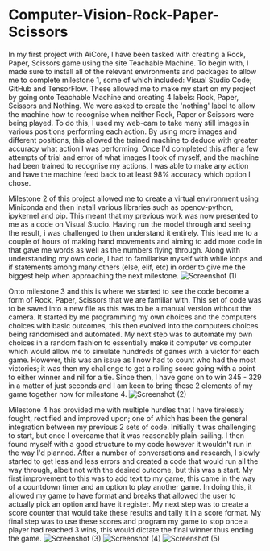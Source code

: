 # Computer-Vision-Rock-Paper-Scissors
In my first project with AiCore, I have been tasked with creating a Rock, Paper, Scissors game using the site Teachable Machine. To begin with, I made sure to install all of the relevant environments and packages to allow me to complete milestone 1, some of which included: Visual Studio Code; GitHub and TensorFlow. These allowed me to make my start on my project by going onto Teachable Machine and creating 4 labels: Rock, Paper, Scissors and Nothing. We were asked to create the 'nothing' label to allow the machine how to recognise when neither Rock, Paper or Scissors were being played. To do this, I used my web-cam to take many still images in various positions performing each action. By using more images and different positions, this allowed the trained machine to deduce with greater accuracy what action I was performing. Once I'd completed this after a few attempts of trial and error of what images I took of myself, and the machine had been trained to recognise my actions, I was able to make any action and have the machine feed back to at least 98% accuracy which option I chose.

Milestone 2 of this project allowed me to create a virtual environment using Miniconda and then install various libraries such as opencv-python, ipykernel and pip. This meant that my previous work was now presented to me as a code on Visual Studio. Having run the model through and seeing the result, i was challenged to then understand it entirely. This lead me to a couple of hours of making hand movements and aiming to add more code in that gave me words as well as the numbers flying through. Along with understanding my own code, I had to familiarise myself with while loops and if statements among many others (else, elif, etc) in order to give me the biggest help when approaching the next milestone.
![Screenshot (1)](https://user-images.githubusercontent.com/106173163/177785622-9a64bc2f-b05f-4e73-84d4-a5ccfd0e8ad0.png)

Onto milestone 3 and this is where we started to see the code become a form of Rock, Paper, Scissors that we are familiar with. This set of code was to be saved into a new file as this was to be a manual version without the camera. It started by me programming my own choices and the computers choices with basic outcomes, this then evolved into the computers choices being randomised and automated. My next step was to automate my own choices in a random fashion to essentially make it computer vs computer which would allow me to simulate hundreds of games with a victor for each game. However, this was an issue as I now had to count who had the most victories; it was then my challenge to get a rolling score going with a point to either winner and nil for a tie. Since then, I have gone on to win 345 - 329 in a matter of just seconds and I am keen to bring these 2 elements of my game together now for milestone 4.
![Screenshot (2)](https://user-images.githubusercontent.com/106173163/177842545-246db433-eac8-4fb9-9b84-77dd688025c5.png)


Milestone 4 has provided me with multiple hurdles that I have tirelessly fought, rectified and improved upon; one of which has been the general integration between my previous 2 sets of code. Initially it was challenging to start, but once I overcame that it was reasonably plain-sailing. I then found myself with a good structure to my code however it wouldn't run in the way I'd planned. After a number of conversations and research, I slowly started to get less and less errors and created a code that would run all the way through, albeit not with the desired outcome, but this was a start. My first improvement to this was to add text to my game, this came in the way of a countdown timer and an option to play another game. In doing this, it allowed my game to have format and breaks that allowed the user to actually pick an option and have it register. My next step was to create a score counter that would take these results and tally it in a score format. My final step was to use these scores and program my game to stop once a player had reached 3 wins, this would dictate the final winner thus ending the game. 
![Screenshot (3)](https://user-images.githubusercontent.com/106173163/177842880-0e65837f-9034-4c9b-a357-5f079f97062b.png)
![Screenshot (4)](https://user-images.githubusercontent.com/106173163/177842909-4cf35d89-3adc-4578-bb9e-09cea6e9d74f.png)
![Screenshot (5)](https://user-images.githubusercontent.com/106173163/177842927-d9ca5eee-d821-4e68-91f1-5056fcfda245.png)
